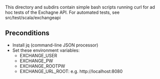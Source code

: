 This directory and subdirs contain simple bash scripts running curl for ad hoc tests of the Exchagne API.
For automated tests, see src/test/scala/exchangeapi

## Preconditions

- Install jq (command-line JSON processor)
- Set these environment variables:
    - EXCHANGE_USER
    - EXCHANGE_PW
    - EXCHANGE_ROOTPW
    - EXCHANGE_URL_ROOT: e.g. http://localhost:8080